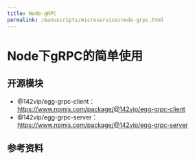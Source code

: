 ```yaml
---
title: Node-gRPC
permalink: /manuscripts/microservice/node-grpc.html
---
```


# Node下gRPC的简单使用

## 开源模块

- @142vip/egg-grpc-client： <https://www.npmjs.com/package/@142vip/egg-grpc-client>
- @142vip/egg-grpc-server： <https://www.npmjs.com/package/@142vip/egg-grpc-server>

## 参考资料
